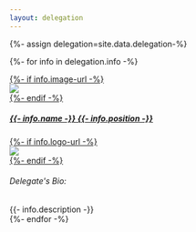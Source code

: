 ```yaml
---
layout: delegation
---
```

{%- assign delegation=site.data.delegation-%}

{%- for info in delegation.info -%}
<div class="accordion">
  <a href="#" class="bp-accordion-header bp-accordion-button">
    <div class="speaker-img-wrapper">
      {%- if info.image-url -%}
      <div class="speaker-img">
        <img src="{{- info.image-url -}}" />
      </div>
      {%- endif -%}
      <h5>{{- info.name -}} {{- info.position -}}</h5>
      {%- if info.logo-url -%}
      <div class="org-logo">
        <img src="{{- info.logo-url -}}" />
      </div>
      {%- endif -%}
      <div class="icon-wrapper">
        <i class="sgds-icon sgds-icon-chevron-up"></i>
        <i class="sgds-icon sgds-icon-chevron-down"></i>
      </div>
    </div>
  </a>
  <div class="bp-accordion-body">
    <div class="speaker-content">
      <h6>Delegate's Bio:</h6>
      {{- info.description -}}
    </div>
  </div>
</div>
{%- endfor -%}
